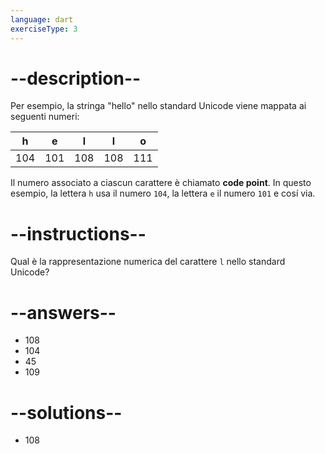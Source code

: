 ```yaml
---
language: dart
exerciseType: 3
---
```


# --description--

Per esempio, la stringa "hello" nello standard Unicode viene mappata ai seguenti numeri:

| h    | e    | l    | l    | o    |
|---------------- | --------------- | --------------- | --------------- | --------------- |
| 104    | 101    | 108    | 108    | 111   |

Il numero associato a ciascun carattere è chiamato __code point__.
In questo esempio, la lettera `h` usa il numero `104`, la lettera `e` il numero `101` e cosí via.

# --instructions--

Qual è la rappresentazione numerica del carattere `l` nello standard Unicode?

# --answers--

- 108
- 104
- 45
- 109

# --solutions--

- 108
